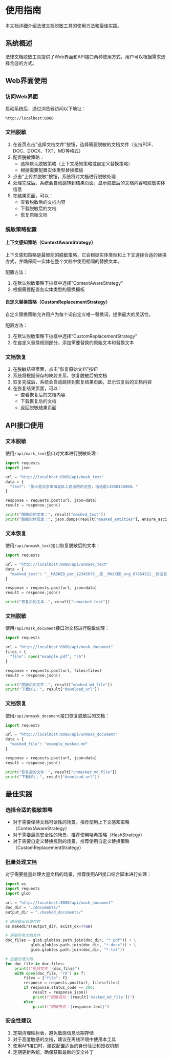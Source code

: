 # 使用指南

本文档详细介绍法律文档脱敏工具的使用方法和最佳实践。

## 系统概述

法律文档脱敏工具提供了Web界面和API接口两种使用方式，用户可以根据需求选择合适的方式。

## Web界面使用

### 访问Web界面

启动系统后，通过浏览器访问以下地址：

```
http://localhost:8080
```

### 文档脱敏

1. 在首页点击"选择文档文件"按钮，选择需要脱敏的文档文件（支持PDF、DOC、DOCX、TXT、MD等格式）
2. 配置脱敏策略：
   - 选择默认脱敏策略（上下文感知策略或自定义替换策略）
   - 根据需要配置实体类型替换模板
3. 点击"上传并脱敏"按钮，系统将对文档进行脱敏处理
4. 处理完成后，系统会自动跳转到结果页面，显示脱敏后的文档内容和脱敏实体信息
5. 在结果页面，可以：
   - 查看脱敏后的文档内容
   - 下载脱敏后的文档
   - 恢复原始文档

### 脱敏策略配置

#### 上下文感知策略（ContextAwareStrategy）

上下文感知策略是最智能的脱敏策略，它会根据实体类型和上下文选择合适的替换方式，并确保同一实体在整个文档中使用相同的替换文本。

配置方法：
1. 在默认脱敏策略下拉框中选择"ContextAwareStrategy"
2. 根据需要配置各实体类型的替换模板

#### 自定义替换策略（CustomReplacementStrategy）

自定义替换策略允许用户为每个词自定义唯一替换词，提供最大的灵活性。

配置方法：
1. 在默认脱敏策略下拉框中选择"CustomReplacementStrategy"
2. 在自定义替换规则部分，添加需要替换的原始文本和替换文本

### 文档恢复

1. 在脱敏结果页面，点击"恢复原始文档"按钮
2. 系统将根据保存的映射关系，恢复脱敏后的文档
3. 恢复完成后，系统会自动跳转到恢复结果页面，显示恢复后的文档内容
4. 在恢复结果页面，可以：
   - 查看恢复后的文档内容
   - 下载恢复后的文档
   - 返回脱敏结果页面

## API接口使用

### 文本脱敏

使用`/api/mask_text`接口对文本进行脱敏处理：

```python
import requests
import json

url = "http://localhost:8080/api/mask_text"
data = {
  "text": "张三是北京市海淀区人民法院的法官，电话是13800138000。"
}

response = requests.post(url, json=data)
result = response.json()

print("脱敏后的文本：", result["masked_text"])
print("脱敏实体信息：", json.dumps(result["masked_entities"], ensure_ascii=False, indent=2))
```

### 文本恢复

使用`/api/unmask_text`接口恢复脱敏后的文本：

```python
import requests

url = "http://localhost:8080/api/unmask_text"
data = {
  "masked_text": "__MASKED_per_12345678__是__MASKED_org_87654321__的法官，电话是__MASKED_phone_abcdef12__。"
}

response = requests.post(url, json=data)
result = response.json()

print("恢复后的文本：", result["unmasked_text"])
```

### 文档脱敏

使用`/api/mask_document`接口对文档进行脱敏处理：

```python
import requests

url = "http://localhost:8080/api/mask_document"
files = {
  "file": open("example.pdf", "rb")
}

response = requests.post(url, files=files)
result = response.json()

print("脱敏后的文件：", result["masked_md_file"])
print("下载URL：", result["download_url"])
```

### 文档恢复

使用`/api/unmask_document`接口恢复脱敏后的文档：

```python
import requests

url = "http://localhost:8080/api/unmask_document"
data = {
  "masked_file": "example_masked.md"
}

response = requests.post(url, json=data)
result = response.json()

print("恢复后的文件：", result["unmasked_md_file"])
print("下载URL：", result["download_url"])
```

## 最佳实践

### 选择合适的脱敏策略

- 对于需要保持文档可读性的场景，推荐使用上下文感知策略（ContextAwareStrategy）
- 对于需要最高安全性的场景，推荐使用哈希策略（HashStrategy）
- 对于需要自定义替换规则的场景，推荐使用自定义替换策略（CustomReplacementStrategy）

### 批量处理文档

对于需要批量处理大量文档的场景，推荐使用API接口结合脚本进行处理：

```python
import os
import requests
import glob

url = "http://localhost:8080/api/mask_document"
doc_dir = "./documents/"
output_dir = "./masked_documents/"

# 确保输出目录存在
os.makedirs(output_dir, exist_ok=True)

# 获取所有文档文件
doc_files = glob.glob(os.path.join(doc_dir, "*.pdf")) + \
           glob.glob(os.path.join(doc_dir, "*.docx")) + \
           glob.glob(os.path.join(doc_dir, "*.txt"))

# 批量处理文档
for doc_file in doc_files:
    print(f"处理文件：{doc_file}")
    with open(doc_file, "rb") as f:
        files = {"file": f}
        response = requests.post(url, files=files)
        if response.status_code == 200:
            result = response.json()
            print(f"脱敏成功：{result['masked_md_file']}")
        else:
            print(f"脱敏失败：{response.text}")
```

### 安全性建议

1. 定期清理映射表，避免敏感信息长期存储
2. 对于高度敏感的文档，建议在离线环境中使用本工具
3. 使用API接口时，建议配置适当的身份验证和授权机制
4. 定期更新系统，确保获取最新的安全补丁